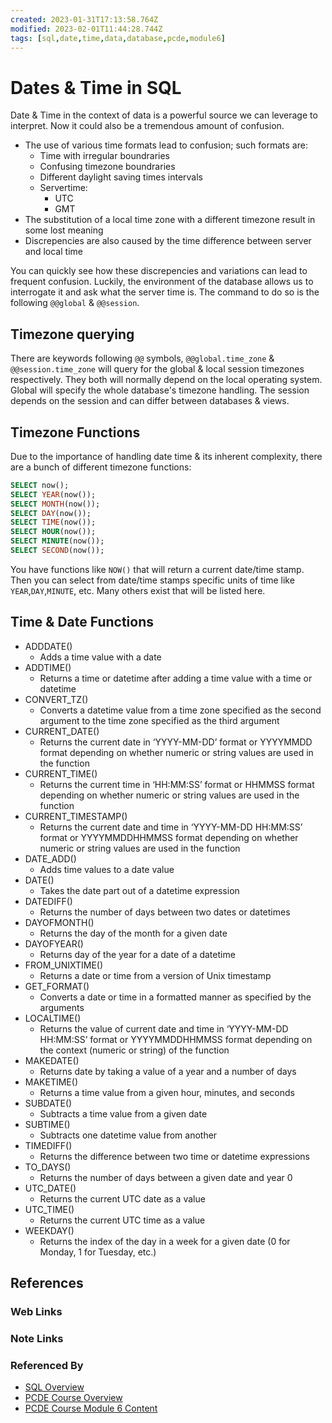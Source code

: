 ```yaml
---
created: 2023-01-31T17:13:58.764Z
modified: 2023-02-01T11:44:28.744Z
tags: [sql,date,time,data,database,pcde,module6]
---
```

# Dates & Time in SQL

Date & Time in the context of data is a powerful source we
can leverage to interpret.
Now it could also be a tremendous amount of confusion.

* The use of various time formats lead to confusion; such formats are:
  * Time with irregular boundraries
  * Confusing timezone boundraries
  * Different daylight saving times intervals
  * Servertime:
    * UTC
    * GMT
* The substitution of a local time zone
with a different timezone result in some lost meaning
* Discrepencies are also caused by
the time difference between server and local time

You can quickly see how these discrepencies
and variations can lead to frequent confusion.
Luckily,
the environment of the database allows us to interrogate it and
ask what the server time is.
The command to do so is the following `@@global` & `@@session`.

## Timezone querying

There are keywords following `@@` symbols,
`@@global.time_zone` & `@@session.time_zone`
will query for the global & local session timezones respectively.
They both will normally depend on the local operating system.
Global will specify the whole database's timezone handling.
The session depends on the session and can differ between databases & views.

## Timezone Functions

Due to the importance of handling date time & its inherent complexity,
there are a bunch of different timezone functions:

```sql
SELECT now();
SELECT YEAR(now());
SELECT MONTH(now());
SELECT DAY(now());
SELECT TIME(now());
SELECT HOUR(now());
SELECT MINUTE(now());
SELECT SECOND(now());
```

You have functions like `NOW()` that will return a current date/time stamp.
Then you can select from date/time stamps specific units of time like
`YEAR`,`DAY`,`MINUTE`, etc.
Many others exist that will be listed here.

## Time & Date Functions

* ADDDATE()
  * Adds a time value with a date
* ADDTIME()
  * Returns a time or datetime after adding a time value with a time or datetime
* CONVERT_TZ()
  * Converts a datetime value from
a time zone specified as the second argument to
the time zone specified as the third argument
* CURRENT_DATE()
  * Returns the current date in ‘YYYY-MM-DD’ format or
YYYYMMDD format depending on whether numeric or
string values are used in the function
* CURRENT_TIME()
  * Returns the current time in ‘HH:MM:SS’ format or
HHMMSS format depending on whether numeric or string values are used in the function
* CURRENT_TIMESTAMP()
  * Returns the current date and time in ‘YYYY-MM-DD HH:MM:SS’ format or
YYYYMMDDHHMMSS format depending on
whether numeric or string values are used in the function
* DATE_ADD()
  * Adds time values to a date value
* DATE()
  * Takes the date part out of a datetime expression
* DATEDIFF()
  * Returns the number of days between two dates or datetimes
* DAYOFMONTH()
  * Returns the day of the month for a given date
* DAYOFYEAR()
  * Returns day of the year for a date of a datetime
* FROM_UNIXTIME()
  * Returns a date or time from a version of Unix timestamp
* GET_FORMAT()
  * Converts a date or time in a formatted manner as specified by the arguments
* LOCALTIME()
  * Returns the value of current date and time in ‘YYYY-MM-DD HH:MM:SS’ format or
YYYYMMDDHHMMSS format depending on the context (numeric or string) of the function
* MAKEDATE()
  * Returns date by taking a value of a year and a number of days
* MAKETIME()
  * Returns a time value from a given hour, minutes, and seconds
* SUBDATE()
  * Subtracts a time value from a given date
* SUBTIME()
  * Subtracts one datetime value from another
* TIMEDIFF()
  * Returns the difference between two time or datetime expressions
* TO_DAYS()
  * Returns the number of days between a given date and year 0
* UTC_DATE()
  * Returns the current UTC date as a value
* UTC_TIME()
  * Returns the current UTC time as a value
* WEEKDAY()
  * Returns the index of the day in a week for
a given date (0 for Monday, 1 for Tuesday, etc.)

## References

### Web Links

<!-- Hidden References -->

### Note Links

<!-- Hidden References -->

### Referenced By

* [SQL Overview][sql-zk]
* [PCDE Course Overview][pcde-overview-zk]
* [PCDE Course Module 6 Content][pcde-mod6-zk]

<!-- Hidden References -->
[sql-zk]: ./sql.md "SQL Overview"
[pcde-overview-zk]: ./pcde-course-overview.md "PCDE Course Overview"
[pcde-mod6-zk]: ./pcde-module6-content.md "PCDE Course Module 6 Content"

